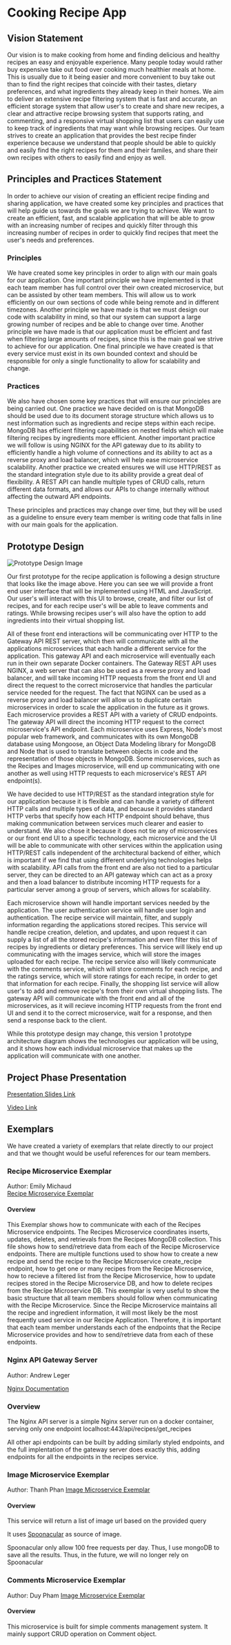 # Cooking Recipe App

## Vision Statement
Our vision is to make cooking from home and finding delicious and healthy recipes an easy and enjoyable experience. Many people today would rather buy expensive take out food over cooking much healthier meals at home. This is usually due to it being easier and more convenient to buy take out than to find the right recipes that coincide with their tastes, dietary preferences, and what ingredients they already keep in their homes. We aim to deliver an extensive recipe filtering system that is fast and accurate, an efficient storage system that allow user's to create and share new recipes, a clear and attractive recipe browsing system that supports rating, and commenting, and a responsive virtual shopping list that users can easily use to keep track of ingredients that may want while browsing recipes. Our team strives to create an application that provides the best recipe finder experience because we understand that people should be able to quickly and easily find the right recipes for them and their familes, and share their own recipes with others to easily find and enjoy as well.

## Principles and Practices Statement
In order to achieve our vision of creating an efficient recipe finding and sharing application, we have created some key principles and practices that will help guide us towards the goals we are trying to achieve. We want to create an efficient, fast, and scalable application that will be able to grow with an increasing number of recipes and quickly filter through this increasing number of recipes in order to quickly find recipes that meet the user's needs and preferences. 

### Principles
We have created some key principles in order to align with our main goals for our application. One important principle we have implemented is that each team member has full control over their own created microservice, but can be assisted by other team members. This will allow us to work efficiently on our own sections of code while being remote and in different timezones. Another principle we have made is that we must design our code with scalability in mind, so that our system can support a large growing number of recipes and be able to change over time. Another principle we have made is that our application must be efficient and fast when filtering large amounts of recipes, since this is the main goal we strive to achieve for our application. One final principle we have created is that every service must exist in its own bounded context and should be responsible for only a single functionality to allow for scalability and change.

### Practices
We also have chosen some key practices that will ensure our principles are being carried out. One practice we have decided on is that MongoDB should be used due to its document storage structure which allows us to nest information such as ingredients and recipe steps within each recipe. MongoDB has efficient filtering capabilities on nested fields which will make filtering recipes by ingredients more efficient. Another important practice we will follow is using NGINX for the API gateway due to its ability to efficiently handle a high volume of connections and its ability to act as a reverse proxy and load balancer, which will help ease microservice scalability. Another practice we created ensures we will use HTTP/REST as the standard integration style due to its ability provide a great deal of flexibility. A REST API can handle multiple types of CRUD calls, return different data formats, and allows our APIs to change internally without affecting the outward API endpoints. 

These principles and practices may change over time, but they will be used as a guideline to ensure every team member is writing code that falls in line with our main goals for the application.

## Prototype Design
![Prototype Design Image](./images/prototype_design.png)

Our first prototype for the recipe application is following a design structure that looks like the image above. Here you can see we will provide a front end user interface that will be implemented using HTML and JavaScript. Our user's will interact with this UI to browse, create, and filter our list of recipes, and for each recipe user's will be able to leave comments and ratings. While browsing recipes user's will also have the option to add ingredients into their virtual shopping list. 

All of these front end interactions will be communicating over HTTP to the Gateway API REST server, which then will communicate with all the applications microservices that each handle a different service for the application. This gateway API and each microservice will eventually each run in their own separate Docker containers. The Gateway REST API uses NGINX, a web server that can also be used as a reverse proxy and load balancer, and will take incoming HTTP requests from the front end UI and direct the request to the correct microservice that handles the particular service needed for the request. The fact that NGINX can be used as a reverse proxy and load balancer will allow us to duplicate certain microservices in order to scale the application in the future as it grows. Each microservice provides a REST API with a variety of CRUD endpoints. The gateway API will direct the incoming HTTP request to the correct microservice's API endpoint. Each microservice uses Express, Node's most popular web framework, and communicates with its own MongoDB database using Mongoose, an Object Data Modeling library for MongoDB and Node that is used to translate between objects in code and the representation of those objects in MongoDB. Some microservices, such as the Recipes and Images microservice, will end up communicating with one another as well using HTTP requests to each microservice's REST API endpoint(s). 

We have decided to use HTTP/REST as the standard integration style for our application because it is flexible and can handle a variety of different HTTP calls and multiple types of data, and because it provides standard HTTP verbs that specify how each HTTP endpoint should behave, thus making communication between services much clearer and easier to understand. We also chose it because it does not tie any of microservices or our front end UI to a specific technology, each microservice and the UI will be able to communicate with other services within the application using HTTP/REST calls independent of the architectural backend of either, which is important if we find that using different underlying technologies helps with scalability. API calls from the front end are also not tied to a particular server, they can be directed to an API gateway which can act as a proxy and then a load balancer to distribute incoming HTTP requests for a particular server among a group of servers, which allows for scalability.

Each microservice shown will handle important services needed by the application. The user authentication service will handle user login and authentication. The recipe service will maintain, filter, and supply information regarding the applications stored recipes. This service will handle recipe creation, deletion, and updates, and upon request it can supply a list of all the stored recipe's information and even filter this list of recipes by ingredients or dietary preferences. This service will likely end up communicating with the images service, which will store the images uploaded for each recipe.  The recipe service also will likely communicate with the comments service, which will store comments for each recipe, and the ratings service, which will store ratings for each recipe, in order to get that information for each recipe. Finally, the shopping list service will allow user's to add and remove recipe's from their own virtual shopping lists. The gateway API will communicate with the front end and all of the microservices, as it will recieve incoming HTTP requests from the front end UI and send it to the correct microservice, wait for a response, and then send a response back to the client. 

While this prototype design may change, this version 1 prototype architecture diagram shows the technologies our application will be using, and it shows how each individual microservice that makes up the application will communicate with one another.

## Project Phase Presentation
[Presentation Slides Link](https://docs.google.com/presentation/d/1ZAVOpoEdK-_AqgSSZVpYKRnEdNewYfDFvcJxdSQgusU/edit?usp=sharing)

[Video Link]()

## Exemplars

We have created a variety of exemplars that relate directly to our project and that we thought would be useful references for our team members.

### Recipe Microservice Exemplar
Author: Emily Michaud
<br>
[Recipe Microservice Exemplar](../exemplars/recipe_microservice_exemplar/doc/README.md)

#### Overview
This Exemplar shows how to communicate with each of the Recipes Microservice endpoints. The Recipes Microservice coordinates inserts, updates, deletes, and retrievals from the Recipes MongoDB collection. This file shows how to send/retrieve data from each of the Recipe Microservice endpoints. There are multiple functions used to show how to create a new recipe and send the recipe to the Recipe Microservice create_recipe endpoint, how to get one or many recipes from the Recipe Microservice, how to recieve a filtered list from the Recipe Microservice, how to update recipes stored in the Recipe Microservice DB, and how to delete recipes from the Recipe Microservice DB. This exemplar is very useful to show the basic structure that all team members should follow when communicating with the Recipe Microservice. Since the Recipe Microservice maintains all the recipe and ingredient information, it will most likely be the most frequently used service in our Recipe Application. Therefore, it is important that each team member understands each of the endpoints that the Recipe Microservice provides and how to send/retrieve data from each of these endpoints.

### Nginx API Gateway Server
Author: Andrew Leger

[Nginx Documentation](https://github.com/emichaud998/cooking_app_group_C/tree/master/services/nginx_gateway_with_docker)

### Overview
The Nginx API server is a simple Nginx server run on a docker container, serving only one endpoint localhost:443/api/recipes/get_recipes

All other api endpoints can be built by adding similarly styled endpoints, and the full implentation of the gateway server does exactly this, adding endpoints for all the endpoints in the recipes service. 

### Image Microservice Exemplar
Author: Thanh Phan
[Image Microservice Exemplar](../exemplars/images_service_exemplar/doc/README.md)

#### Overview
This service will return a list of image url based on the provided query

It uses [Spoonacular](https://spoonacular.com/food-api) as source of image.

Spoonacular only allow 100 free requests per day. Thus, I use mongoDB to save all the results. Thus, in the future, we will no longer rely on Spoonacular

### Comments Microservice Exemplar
Author: Duy Pham 
[Image Microservice Exemplar](../services/Comments/doc/README.md)

#### Overview
This microservice is built for simple comments management system.
It mainly support CRUD operation on Comment object.
